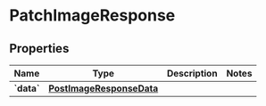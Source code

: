 
# PatchImageResponse

## Properties
| Name | Type | Description | Notes |
| ------------ | ------------- | ------------- | ------------- |
| **&#x60;data&#x60;** | [**PostImageResponseData**](PostImageResponseData.md) |  |  |



